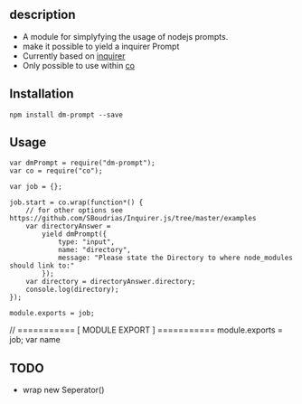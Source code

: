 ## description
- A module for simplyfying the usage of nodejs prompts.
- make it possible to yield a inquirer Prompt
- Currently based on [inquirer](https://www.npmjs.com/package/inquirer)
- Only possible to use within [co](https://www.npmjs.com/package/co)

## Installation

    npm install dm-prompt --save

## Usage

    var dmPrompt = require("dm-prompt");
    var co = require("co");

    var job = {};

    job.start = co.wrap(function*() {
        // for other options see https://github.com/SBoudrias/Inquirer.js/tree/master/examples
        var directoryAnswer =
            yield dmPrompt({
                type: "input",
                name: "directory",
                message: "Please state the Directory to where node_modules should link to:"
            });
        var directory = directoryAnswer.directory;
        console.log(directory);
    });

    module.exports = job;


// =========== [ MODULE EXPORT ] ===========
module.exports = job;
    var name

## TODO
- wrap new Seperator()
